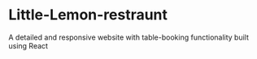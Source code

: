 # Little-Lemon-restraunt
A detailed and responsive website with table-booking functionality built using React
